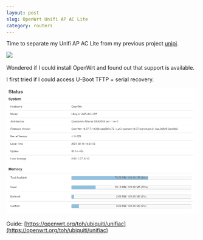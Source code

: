 ```yaml
---
layout: post
slug: OpenWrt Unifi AP AC Lite
category: routers
---
```


Time to separate my Unifi AP AC Lite from my previous project [unipi](https://github.com/kleo/unipi).

![](/img/2021-05-05/1.jpg)

Wondered if I could install OpenWrt and found out that support is available.

I first tried if I could access U-Boot TFTP + serial recovery. 

![](/img/2021-05-05/2.png)

Guide: [https://openwrt.org/toh/ubiquiti/unifiac](https://openwrt.org/toh/ubiquiti/unifiac)
